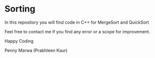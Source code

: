 # Sorting
In this repository you will find code in C++ for MergeSort and QuickSort

Feel free to contact me if you find any error or a scope for improvement.

Happy Coding

Penny Marwa
(Prabhleen Kaur)
